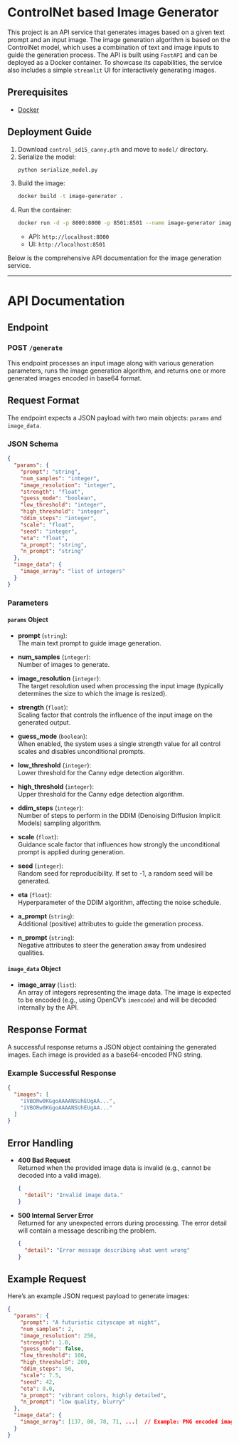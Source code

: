 # ControlNet based Image Generator

This project is an API service that generates images based on a given text prompt and an input image. The image generation algorithm is based on the ControlNet model, which uses a combination of text and image inputs to guide the generation process. The API is built using `FastAPI` and can be deployed as a Docker container. To showcase its capabilities, the service also includes a simple `streamlit` UI for interactively generating images.

## Prerequisites
- [Docker](https://docs.docker.com/get-docker/)

## Deployment Guide
1. Download `control_sd15_canny.pth` and move to `model/` directory.
2. Serialize the model:
   ```sh
   python serialize_model.py
   ```
3. Build the image:
   ```sh
   docker build -t image-generator .
   ```
4. Run the container:
   ```sh
   docker run -d -p 8000:8000 -p 8501:8501 --name image-generator image-generator
   ```
   - API: `http://localhost:8000`
   - UI: `http://localhost:8501`

Below is the comprehensive API documentation for the image generation service.

---

# API Documentation

## Endpoint

### POST `/generate`

This endpoint processes an input image along with various generation parameters, runs the image generation algorithm, and returns one or more generated images encoded in base64 format.

## Request Format

The endpoint expects a JSON payload with two main objects: `params` and `image_data`.

### JSON Schema

```json
{
  "params": {
    "prompt": "string",
    "num_samples": "integer",
    "image_resolution": "integer",
    "strength": "float",
    "guess_mode": "boolean",
    "low_threshold": "integer",
    "high_threshold": "integer",
    "ddim_steps": "integer",
    "scale": "float",
    "seed": "integer",
    "eta": "float",
    "a_prompt": "string",
    "n_prompt": "string"
  },
  "image_data": {
    "image_array": "list of integers"
  }
}
```

### Parameters

#### `params` Object

- **prompt** (`string`):  
  The main text prompt to guide image generation.

- **num_samples** (`integer`):  
  Number of images to generate.

- **image_resolution** (`integer`):  
  The target resolution used when processing the input image (typically determines the size to which the image is resized).

- **strength** (`float`):  
  Scaling factor that controls the influence of the input image on the generated output.

- **guess_mode** (`boolean`):  
  When enabled, the system uses a single strength value for all control scales and disables unconditional prompts.

- **low_threshold** (`integer`):  
  Lower threshold for the Canny edge detection algorithm.

- **high_threshold** (`integer`):  
  Upper threshold for the Canny edge detection algorithm.

- **ddim_steps** (`integer`):  
  Number of steps to perform in the DDIM (Denoising Diffusion Implicit Models) sampling algorithm.

- **scale** (`float`):  
  Guidance scale factor that influences how strongly the unconditional prompt is applied during generation.

- **seed** (`integer`):  
  Random seed for reproducibility. If set to -1, a random seed will be generated.

- **eta** (`float`):  
  Hyperparameter of the DDIM algorithm, affecting the noise schedule.

- **a_prompt** (`string`):  
  Additional (positive) attributes to guide the generation process.

- **n_prompt** (`string`):  
  Negative attributes to steer the generation away from undesired qualities.

#### `image_data` Object

- **image_array** (`list`):  
  An array of integers representing the image data. The image is expected to be encoded (e.g., using OpenCV’s `imencode`) and will be decoded internally by the API.

## Response Format

A successful response returns a JSON object containing the generated images. Each image is provided as a base64-encoded PNG string.

### Example Successful Response

```json
{
  "images": [
    "iVBORw0KGgoAAAANSUhEUgAA...", 
    "iVBORw0KGgoAAAANSUhEUgAA..."
  ]
}
```

## Error Handling

- **400 Bad Request**  
  Returned when the provided image data is invalid (e.g., cannot be decoded into a valid image).

  ```json
  {
    "detail": "Invalid image data."
  }
  ```

- **500 Internal Server Error**  
  Returned for any unexpected errors during processing. The error detail will contain a message describing the problem.

  ```json
  {
    "detail": "Error message describing what went wrong"
  }
  ```

## Example Request

Here’s an example JSON request payload to generate images:

```json
{
  "params": {
    "prompt": "A futuristic cityscape at night",
    "num_samples": 2,
    "image_resolution": 256,
    "strength": 1.0,
    "guess_mode": false,
    "low_threshold": 100,
    "high_threshold": 200,
    "ddim_steps": 50,
    "scale": 7.5,
    "seed": 42,
    "eta": 0.0,
    "a_prompt": "vibrant colors, highly detailed",
    "n_prompt": "low quality, blurry"
  },
  "image_data": {
    "image_array": [137, 80, 78, 71, ...]  // Example: PNG encoded image data represented as an array of integers.
  }
}
```
